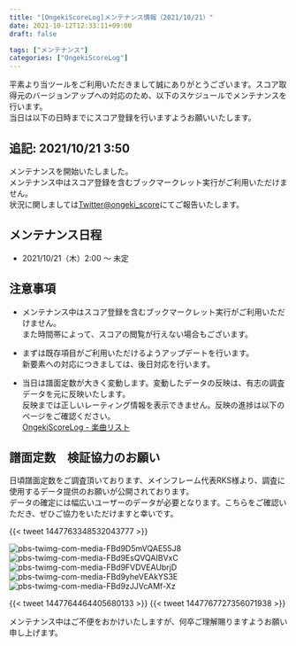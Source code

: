 ```yaml
---
title: "[OngekiScoreLog]メンテナンス情報（2021/10/21）"
date: 2021-10-12T12:33:11+09:00
draft: false

tags: ["メンテナンス"]
categories: ["OngekiScoreLog"]
---
```


平素より当ツールをご利用いただきまして誠にありがとうございます。スコア取得元のバージョンアップへの対応のため、以下のスケジュールでメンテナンスを行います。  
当日は以下の日時までにスコア登録を行いますようお願いいたします。

<!--more-->

<!-- ## 追記: 2021/10/22 2:00

メンテナンスを終了いたしました。  
スコア登録ができる状態となっております。

なお、譜面定数に関しましては、すべてリセットを行っております。  
反映までしばらくお待ちください。

メンテナンスにご協力いただきまして誠にありがとうございました。

-->

## 追記: 2021/10/21 3:50

メンテナンスを開始いたしました。  
メンテナンス中はスコア登録を含むブックマークレット実行がご利用いただけません。  
状況に関しましては[Twitter@ongeki_score](https://twitter.com/ongeki_score)にてご報告いたします。 

## メンテナンス日程

- 2021/10/21（木）2:00 〜 未定

## 注意事項

- メンテナンス中はスコア登録を含むブックマークレット実行がご利用いただけません。  
また時間帯によって、スコアの閲覧が行えない場合もございます。

- まずは既存項目がご利用いただけるようアップデートを行います。  
新要素への対応につきましては、後日対応を行います。

- 当日は譜面定数が大きく変動します。変動したデータの反映は、有志の調査データを元に反映いたします。  
反映までは正しいレーティング情報を表示できません。反映の進捗は以下のページをご確認ください。  
[OngekiScoreLog - 楽曲リスト](https://ongeki-score.net/music)

## 譜面定数　検証協力のお願い

日頃譜面定数をご調査頂いております、メインフレーム代表RKS様より、調査に使用するデータ提供のお願いが公開されております。  
データの確定には幅広いユーザーのデータが必要となります。こちらをご確認いただき、ぜひご協力をいただけますと幸いです。

{{< tweet 1447763348532043777 >}}

![pbs-twimg-com-media-FBd9D5mVQAE55J8](/images/pbs-twimg-com-media-FBd9D5mVQAE55J8.jpg)  
![pbs-twimg-com-media-FBd9EsQVQAIBVxC](/images/pbs-twimg-com-media-FBd9EsQVQAIBVxC.jpg)  
![pbs-twimg-com-media-FBd9FVDVEAUbrjD](/images/pbs-twimg-com-media-FBd9FVDVEAUbrjD.jpg)  
![pbs-twimg-com-media-FBd9yheVEAkYS3E](/images/pbs-twimg-com-media-FBd9yheVEAkYS3E.jpg)  
![pbs-twimg-com-media-FBd9zJJVcAMf-Xz](/images/pbs-twimg-com-media-FBd9zJJVcAMf-Xz.jpg)

{{< tweet 1447764464405680133 >}}
{{< tweet 1447767727356071938 >}}

メンテナンス中はご不便をおかけいたしますが、何卒ご理解賜りますようお願い申し上げます。
